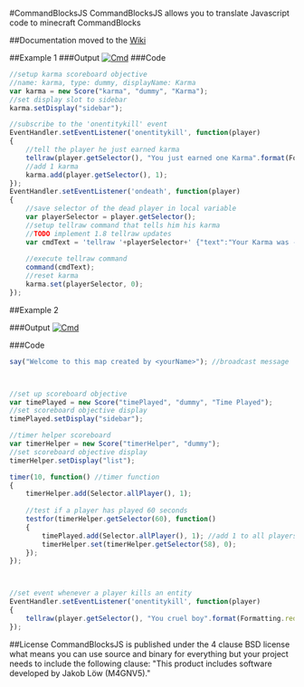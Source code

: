 #CommandBlocksJS
CommandBlocksJS allows you to translate Javascript code to minecraft CommandBlocks

##Documentation
moved to the [Wiki](https://github.com/M4GV5/CommandBlocksJS/wiki)

##Example 1
###Output
[![Cmd](http://i.imgur.com/CEpe3lL.png)]()
###Code
```javascript
//setup karma scoreboard objective
//name: karma, type: dummy, displayName: Karma
var karma = new Score("karma", "dummy", "Karma");
//set display slot to sidebar
karma.setDisplay("sidebar");

//subscribe to the 'onentitykill' event
EventHandler.setEventListener('onentitykill', function(player)
{
	//tell the player he just earned karma
	tellraw(player.getSelector(), "You just earned one Karma".format(Formatting.red));
	//add 1 karma
	karma.add(player.getSelector(), 1);
});
EventHandler.setEventListener('ondeath', function(player)
{
	//save selector of the dead player in local variable
	var playerSelector = player.getSelector();
	//setup tellraw command that tells him his karma
	//TODO implement 1.8 tellraw updates
	var cmdText = 'tellraw '+playerSelector+' {"text":"Your Karma was -","extra":[{"score":{"name":"'+playerSelector+'","objective":"karma"}}]}';
	
	//execute tellraw command
	command(cmdText);
	//reset karma
	karma.set(playerSelector, 0);
});
```

##Example 2

###Output
[![Cmd](http://i.imgur.com/7PoLwI0.png)]()

###Code
```javascript
say("Welcome to this map created by <yourName>"); //broadcast message



//set up scoreboard objective
var timePlayed = new Score("timePlayed", "dummy", "Time Played");
//set scoreboard objective display
timePlayed.setDisplay("sidebar");

//timer helper scoreboard
var timerHelper = new Score("timerHelper", "dummy");
//set scoreboard objective display
timerHelper.setDisplay("list");

timer(10, function() //timer function
{
	timerHelper.add(Selector.allPlayer(), 1);
	
	//test if a player has played 60 seconds
	testfor(timerHelper.getSelector(60), function()
	{
		timePlayed.add(Selector.allPlayer(), 1); //add 1 to all players online
		timerHelper.set(timerHelper.getSelector(58), 0);
	});
});



//set event whenever a player kills an entity
EventHandler.setEventListener('onentitykill', function(player)
{
	tellraw(player.getSelector(), "You cruel boy".format(Formatting.red));
});

```



##License
CommandBlocksJS is published under the 4 clause BSD license what means you can use source and binary for everything but your project needs to include the following clause: "This product includes software developed by Jakob Löw (M4GNV5)."
